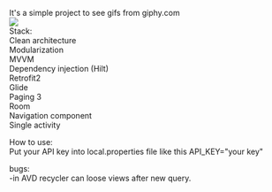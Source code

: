 It's a simple project to see gifs from giphy.com</br>
![](https://github.com/sdskowl/GiphyGallery/blob/master/sample.gif)</br>
Stack:</br>
Clean architecture</br>
Modularization</br>
MVVM</br>
Dependency injection (Hilt)</br>
Retrofit2</br>
Glide</br>
Paging 3</br>
Room</br>
Navigation component</br>
Single activity</br>

How to use:</br>
Put your API key into local.properties file like this API_KEY="your key"</br>

bugs:</br>
-in AVD recycler can loose views after new query.</br> 

